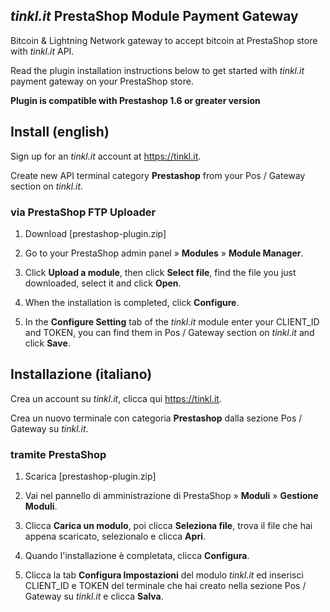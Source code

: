 ## *tinkl.it* PrestaShop Module Payment Gateway

Bitcoin & Lightning Network gateway to accept bitcoin at PrestaShop store with *tinkl.it* API.

Read the plugin installation instructions below to get started with *tinkl.it* payment gateway on your PrestaShop store.

**Plugin is compatible with Prestashop 1.6 or greater version**

## Install (english)

Sign up for an *tinkl.it* account at <https://tinkl.it>.

Create new API terminal category **Prestashop** from your Pos / Gateway section on *tinkl.it*.

### via PrestaShop FTP Uploader

1. Download [prestashop-plugin.zip]

2. Go to your PrestaShop admin panel » **Modules** » **Module Manager**.

3. Click **Upload a module**, then click **Select file**, find the file you just downloaded, select it and click **Open**.

4. When the installation is completed, click **Configure**.

5. In the **Configure Setting** tab of the *tinkl.it* module enter your CLIENT_ID and TOKEN, you can find them in Pos / Gateway section on *tinkl.it* and click **Save**.

## Installazione (italiano)

Crea un account su *tinkl.it*, clicca qui <https://tinkl.it>.

Crea un nuovo terminale con categoria **Prestashop** dalla sezione Pos / Gateway su *tinkl.it*.

### tramite PrestaShop

1. Scarica [prestashop-plugin.zip]

2. Vai nel pannello di amministrazione di PrestaShop » **Moduli** » **Gestione Moduli**.

3. Clicca **Carica un modulo**, poi clicca **Seleziona file**, trova il file che hai appena scaricato, selezionalo e clicca **Apri**.

4. Quando l'installazione è completata, clicca **Configura**.

5. Clicca la tab **Configura Impostazioni** del modulo *tinkl.it* ed inserisci CLIENT_ID e TOKEN del terminale che hai creato nella sezione Pos / Gateway su *tinkl.it* e clicca **Salva**.